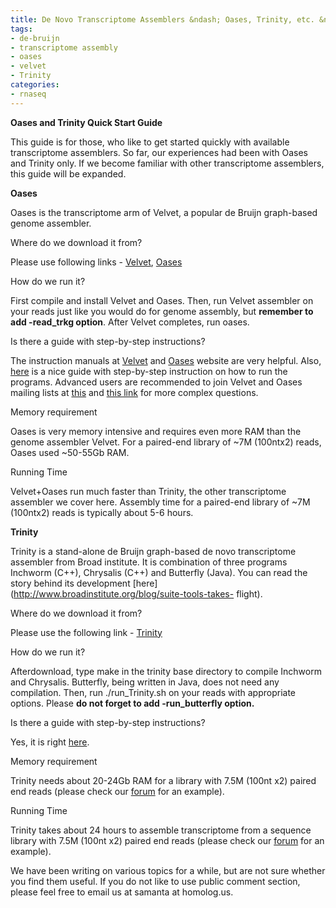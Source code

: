 ```yaml
---
title: De Novo Transcriptome Assemblers &ndash; Oases, Trinity, etc. &ndash; III
tags:
- de-bruijn
- transcriptome assembly
- oases
- velvet
- Trinity
categories:
- rnaseq
---
```

**Oases and Trinity Quick Start Guide**
<!--more-->

This guide is for those, who like to get started quickly with available
transcriptome assemblers. So far, our experiences had been with Oases and
Trinity only. If we become familiar with other transcriptome assemblers, this
guide will be expanded.

**Oases**

Oases is the transcriptome arm of Velvet, a popular de Bruijn graph-based
genome assembler.

Where do we download it from?

Please use following links - [Velvet](http://www.ebi.ac.uk/~zerbino/velvet/),
[Oases](http://www.ebi.ac.uk/~zerbino/oases/)

How do we run it?

First compile and install Velvet and Oases. Then, run Velvet assembler on your
reads just like you would do for genome assembly, but **remember to add
-read_trkg option**. After Velvet completes, run oases.

Is there a guide with step-by-step instructions?

The instruction manuals at [Velvet](http://www.ebi.ac.uk/~zerbino/velvet/) and
[Oases](http://www.ebi.ac.uk/~zerbino/oases/) website are very helpful. Also,
[here](http://ged.msu.edu/angus/tutorials-2011/mrnaseq-assembly.html) is a
nice guide with step-by-step instruction on how to run the programs. Advanced
users are recommended to join Velvet and Oases mailing lists at
[this](http://www.ebi.ac.uk/~zerbino/velvet/) and [this
link](http://www.ebi.ac.uk/~zerbino/oases/) for more complex questions.

Memory requirement

Oases is very memory intensive and requires even more RAM than the genome
assembler Velvet. For a paired-end library of ~7M (100ntx2) reads, Oases used
~50-55Gb RAM.

Running Time

Velvet+Oases run much faster than Trinity, the other transcriptome assembler
we cover here. Assembly time for a paired-end library of ~7M (100ntx2) reads
is typically about 5-6 hours.

**Trinity**

Trinity is a stand-alone de Bruijn graph-based de novo transcriptome assembler
from Broad institute. It is combination of three programs Inchworm (C++),
Chrysalis (C++) and Butterfly (Java). You can read the story behind its
development [here](http://www.broadinstitute.org/blog/suite-tools-takes-
flight).

Where do we download it from?

Please use the following link -
[Trinity](http://trinityrnaseq.sourceforge.net/)

How do we run it?

Afterdownload, type make in the trinity base directory to compile Inchworm and
Chrysalis. Butterfly, being written in Java, does not need any compilation.
Then, run ./run_Trinity.sh on your reads with appropriate options. Please **do
not forget to add -run_butterfly option.**

Is there a guide with step-by-step instructions?

Yes, it is right [here](http://trinityrnaseq.sourceforge.net/).

Memory requirement

Trinity needs about 20-24Gb RAM for a library with 7.5M (100nt x2) paired end
reads (please check our [forum](http://homolog.us/smf) for an example).

Running Time

Trinity takes about 24 hours to assemble transcriptome from a sequence library
with 7.5M (100nt x2) paired end reads (please check our
[forum](http://homolog.us/smf) for an example).

We have been writing on various topics for a while, but are not sure whether
you find them useful. If you do not like to use public comment section, please
feel free to email us at samanta at homolog.us.

